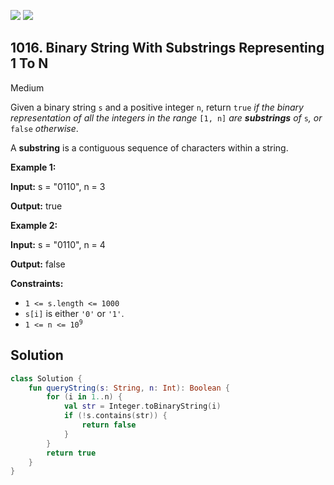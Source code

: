 [![](https://img.shields.io/github/stars/javadev/LeetCode-in-Kotlin?label=Stars&style=flat-square)](https://github.com/javadev/LeetCode-in-Kotlin)
[![](https://img.shields.io/github/forks/javadev/LeetCode-in-Kotlin?label=Fork%20me%20on%20GitHub%20&style=flat-square)](https://github.com/javadev/LeetCode-in-Kotlin/fork)

## 1016\. Binary String With Substrings Representing 1 To N

Medium

Given a binary string `s` and a positive integer `n`, return `true` _if the binary representation of all the integers in the range_ `[1, n]` _are **substrings** of_ `s`_, or_ `false` _otherwise_.

A **substring** is a contiguous sequence of characters within a string.

**Example 1:**

**Input:** s = "0110", n = 3

**Output:** true

**Example 2:**

**Input:** s = "0110", n = 4

**Output:** false

**Constraints:**

*   `1 <= s.length <= 1000`
*   `s[i]` is either `'0'` or `'1'`.
*   <code>1 <= n <= 10<sup>9</sup></code>

## Solution

```kotlin
class Solution {
    fun queryString(s: String, n: Int): Boolean {
        for (i in 1..n) {
            val str = Integer.toBinaryString(i)
            if (!s.contains(str)) {
                return false
            }
        }
        return true
    }
}
```